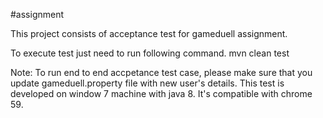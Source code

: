 #assignment

This project consists of acceptance test for gameduell assignment.

To execute test just need to run following command. 
mvn clean test

Note: To run end to end accpetance test case, please make sure that you update gameduell.property file with new user's details.
This test is developed on window 7 machine with java 8. It's compatible with chrome 59. 

